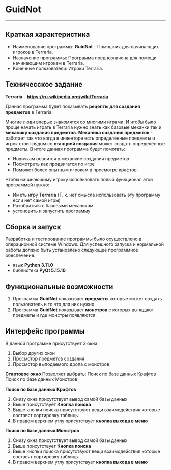 # GuidNot

---

## Краткая характеристика
* Наименование программы: **GuidNot** - Помошник для начинающих игроков в Terraria.
* Назначение программы: Программа преднозначена для помощи начинающим игрокам в Terraria.
* Конечные пользователи: Игроки Terraria.

## Техничесское задание

**Terraria** - **https://ru.wikipedia.org/wiki/Terraria**

Данная программа будет показывать **рецепты для создания предметов** в Terraria

Многие люди вперые знакомятся со многими играми. И чтобы было проще начать играть в Terraria нужно знать как базовые механки так и **механику создания предметов**.
**Механика создания предметов** - работает так что когда в инвенторе есть определённые предметы и игрок стоит рядом со **станцией создания** может создать определённые предметы.
В итоге данная программа будет помогать:

+ Новичкам освоится в механкие создания предметов
+ Посмотреть как продвигатся по игре
+ Поможет более опытным игрокам в просмотре крафтов

Чтобы начинающиму игроку использовать полый функционал этой программой нужно:

+ Иметь игру **Terraria** (Т. к. нет смысла использовать эту программу если нет самой игры)
+ Разобраться с базовыми механикам
+ устоновить и запустить программу


## Сборка и запуск
Разработка и тестирование программы было осуществлено в операционной системе Windows. Для успешного запуска и нормальной работы должно быть установлено следующее программное обеспечение:

+ язык **Python 3.11.0**
+ библиотека **PyQt 5.15.10**

## Функциональные возможности
1. Программа **GuidNot** показывает **предметы** которые может создать пользователь и то что для них нужно.
2. Программа **GuidNot** показывает **монстров** с которых выпадают предметы и где монстры появляются.

## Интерфейс программы
В данной программе присутствует 3 окна
1. Выбор других окон
2. Просмотор предметов создания
3. Просмотор выподаемого дропа с монстров

**Стартовое окно**
Позволяет выбрать:
Поиск по базе данных Крафтов
Поиск по базе данных Монстров

**Поиск по базе данных Крафтов**
1. Снизу окна присутствует вывод самой базы данных
2. Выше присутствует **Кнопка поиска**
3. Выше кнопки поиска присутствуют вещи взаимодействия которые составят сортировку таблицы
4. В правом верхнем углу присутствует **кнопка выхода в меню**

**Поиск по базе данных Монстров**
1. Снизу окна присутствует вывод самой базы данных
2. Выше присутствует **Кнопка поиска**
3. Выше кнопки поиска присутствуют вещи взаимодействия которые составят сортировку таблицы
4. В правом верхнем углу присутствует **кнопка выхода в меню**
